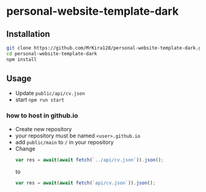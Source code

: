 # personal-website-template-dark

## Installation
``` bash 
git clone https://github.com/MrKira128/personal-website-template-dark.git
cd personal-website-template-dark
npm install
```

## Usage
- Update `public/api/cv.json`
- start `npm run start`

### how to host in github.io
- Create new repository
- your repository must be named `<user>.github.io`
- add `public/main` to `/` in your repository
- Change 
  	```js
	var res = await(await fetch(`../api/cv.json`)).json();
	```
	to 
	```js
	var res = await(await fetch(`api/cv.json`)).json();
	```
